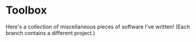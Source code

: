# Toolbox
Here's a collection of miscellaneous pieces of software I've written! (Each branch contains a different project.)
